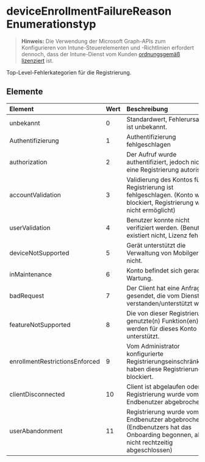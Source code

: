 # <a name="deviceenrollmentfailurereason-enum-type"></a>deviceEnrollmentFailureReason Enumerationstyp

> **Hinweis:** Die Verwendung der Microsoft Graph-APIs zum Konfigurieren von Intune-Steuerelementen und -Richtlinien erfordert dennoch, dass der Intune-Dienst vom Kunden [ordnungsgemäß lizenziert](https://go.microsoft.com/fwlink/?linkid=839381) ist.

Top-Level-Fehlerkategorien für die Registrierung.

## <a name="members"></a>Elemente

|Element|Wert|Beschreibung|
|:---|:---|:---|
|unbekannt|0|Standardwert, Fehlerursache ist unbekannt.|
|Authentifizierung|1|Authentifizierung fehlgeschlagen|
|authorization|2|Der Aufruf wurde authentifiziert, jedoch nicht für eine Registrierung autorisiert.|
|accountValidation|3|Validierung des Kontos für die Registrierung ist fehlgeschlagen. (Konto wurde blockiert, Registrierung wurde nicht ermöglicht)|
|userValidation|4|Benutzer konnte nicht verifiziert werden. (Benutzer existiert nicht, Lizenz fehlt)|
|deviceNotSupported|5|Gerät unterstützt die Verwaltung von Mobilgeräten nicht.|
|inMaintenance|6|Konto befindet sich gerade in Wartung.|
|badRequest|7|Der Client hat eine Anfrage gesendet, die vom Dienst nicht verstanden/unterstützt wird.|
|featureNotSupported|8|Die von dieser Registrierung genutzte(n) Funktion(en) werden für dieses Konto nicht unterstützt.|
|enrollmentRestrictionsEnforced|9|Vom Administrator konfigurierte Registrierungseinschränkungen haben diese Registrierung blockiert.|
|clientDisconnected|10|Client ist abgelaufen oder die Registrierung wurde vom Endbenutzer abgebrochen.|
|userAbandonment|11|Registrierung wurde vom Endbenutzer abgebrochen. (Endbenutzers hat das Onboarding begonnen, aber nicht rechtzeitig abgeschlossen)|


<!-- {
  "type": "#page.annotation",
  "suppressions": [
    "Warning: Enum deviceEnrollmentFailureReason has some values specified and others unspecified."
  ],
}
-->


